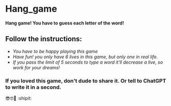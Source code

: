 # Hang_game
**Hang game! You have to guess each letter of the word!**
## Follow the instructions:
+ _You have to be happy playing this game_
+ _Have fun! you only have 6 lives in this game, but only one in real life._
+ _If you pass the limit of 5 seconds to type a word it'll decrease a live, so work for your dreams!_

### If you loved this game, don't dude to share it. Or tell to ChatGPT to write it in a second.  

 😎🤓👾 :shipit:

